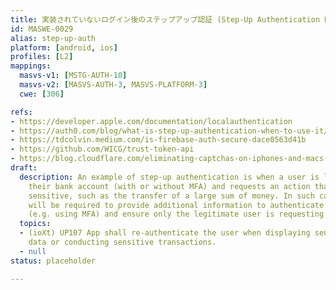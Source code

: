 ```yaml
---
title: 実装されていないログイン後のステップアップ認証 (Step-Up Authentication Not Implemented After Login)
id: MASWE-0029
alias: step-up-auth
platform: [android, ios]
profiles: [L2]
mappings:
  masvs-v1: [MSTG-AUTH-10]
  masvs-v2: [MASVS-AUTH-3, MASVS-PLATFORM-3]
  cwe: [306]

refs:
- https://developer.apple.com/documentation/localauthentication
- https://auth0.com/blog/what-is-step-up-authentication-when-to-use-it/
- https://tdcolvin.medium.com/is-firebase-auth-secure-dace0563d41b
- https://github.com/WICG/trust-token-api
- https://blog.cloudflare.com/eliminating-captchas-on-iphones-and-macs-using-new-standard/
draft:
  description: An example of step-up authentication is when a user is logged into
    their bank account (with or without MFA) and requests an action that is considered
    sensitive, such as the transfer of a large sum of money. In such cases, the user
    will be required to provide additional information to authenticate their identity
    (e.g. using MFA) and ensure only the legitimate user is requesting the action.
  topics:
  - (ioXt) UP107 App shall re-authenticate the user when displaying sensitive PII
    data or conducting sensitive transactions.
  - null
status: placeholder

---
```


